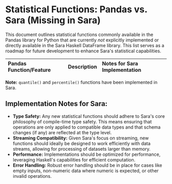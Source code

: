 # Statistical Functions: Pandas vs. Sara (Missing in Sara)

This document outlines statistical functions commonly available in the Pandas library for Python that are currently *not* explicitly implemented or directly available in the Sara Haskell DataFrame library. This list serves as a roadmap for future development to enhance Sara's statistical capabilities.

| Pandas Function/Feature | Description | Notes for Sara Implementation |
| :---------------------- | :---------- | :---------------------------- |





**Note:** `quantile()` and `percentile()` functions have been implemented in Sara.




## Implementation Notes for Sara:

*   **Type Safety:** Any new statistical functions should adhere to Sara's core philosophy of compile-time type safety. This means ensuring that operations are only applied to compatible data types and that schema changes (if any) are reflected at the type level.
*   **Streaming Compatibility:** Given Sara's focus on streaming, new functions should ideally be designed to work efficiently with data streams, allowing for processing of datasets larger than memory.
*   **Performance:** Implementations should be optimized for performance, leveraging Haskell's capabilities for efficient computation.
*   **Error Handling:** Robust error handling should be in place for cases like empty inputs, non-numeric data where numeric is expected, or other invalid operations.
